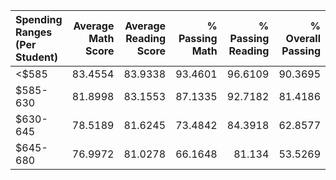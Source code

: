 | Spending Ranges (Per Student)   |   Average Math Score |   Average Reading Score |   % Passing Math |   % Passing Reading |   % Overall Passing |
|:--------------------------------|---------------------:|------------------------:|-----------------:|--------------------:|--------------------:|
| <$585                           |              83.4554 |                 83.9338 |          93.4601 |             96.6109 |             90.3695 |
| $585-630                        |              81.8998 |                 83.1553 |          87.1335 |             92.7182 |             81.4186 |
| $630-645                        |              78.5189 |                 81.6245 |          73.4842 |             84.3918 |             62.8577 |
| $645-680                        |              76.9972 |                 81.0278 |          66.1648 |             81.134  |             53.5269 |